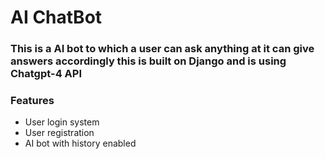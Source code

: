 # AI ChatBot
### This is a AI bot to which a user can ask anything at it can give answers accordingly this is built on Django and is using Chatgpt-4 API
### Features
* User login system
* User registration
* AI bot with history enabled
